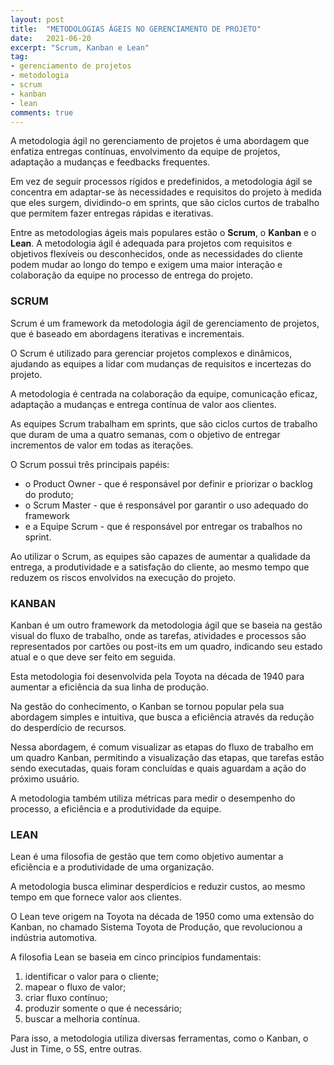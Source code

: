 ```yaml
---
layout: post
title:  "METODOLOGIAS ÁGEIS NO GERENCIAMENTO DE PROJETO"
date:   2021-06-20
excerpt: "Scrum, Kanban e Lean"
tag:
- gerenciamento de projetos
- metodologia
- scrum
- kanban
- lean
comments: true
---
```

A metodologia ágil no gerenciamento de projetos é uma abordagem que enfatiza entregas contínuas, envolvimento da equipe de projetos, adaptação a mudanças e feedbacks frequentes. 

Em vez de seguir processos rígidos e predefinidos, a metodologia ágil se concentra em adaptar-se às necessidades e requisitos do projeto à medida que eles surgem, dividindo-o em sprints, que são ciclos curtos de trabalho que permitem fazer entregas rápidas e iterativas. 

Entre as metodologias ágeis mais populares estão o **Scrum**, o **Kanban** e o **Lean**. A metodologia ágil é adequada para projetos com requisitos e objetivos flexíveis ou desconhecidos, onde as necessidades do cliente podem mudar ao longo do tempo e exigem uma maior interação e colaboração da equipe no processo de entrega do projeto.

### SCRUM

Scrum é um framework da metodologia ágil de gerenciamento de projetos, que é baseado em abordagens iterativas e incrementais. 

O Scrum é utilizado para gerenciar projetos complexos e dinâmicos, ajudando as equipes a lidar com mudanças de requisitos e incertezas do projeto. 

A metodologia é centrada na colaboração da equipe, comunicação eficaz, adaptação a mudanças e entrega contínua de valor aos clientes. 

As equipes Scrum trabalham em sprints, que são ciclos curtos de trabalho que duram de uma a quatro semanas, com o objetivo de entregar incrementos de valor em todas as iterações. 

O Scrum possui três principais papéis: 
- o Product Owner - que é responsável por definir e priorizar o backlog do produto; 
- o Scrum Master - que é responsável por garantir o uso adequado do framework 
- e a Equipe Scrum - que é responsável por entregar os trabalhos no sprint. 

Ao utilizar o Scrum, as equipes são capazes de aumentar a qualidade da entrega, a produtividade e a satisfação do cliente, ao mesmo tempo que reduzem os riscos envolvidos na execução do projeto.

### KANBAN

Kanban é um outro framework da metodologia ágil que se baseia na gestão visual do fluxo de trabalho, onde as tarefas, atividades e processos são representados por cartões ou post-its em um quadro, indicando seu estado atual e o que deve ser feito em seguida. 

Esta metodologia foi desenvolvida pela Toyota na década de 1940 para aumentar a eficiência da sua linha de produção.

Na gestão do conhecimento, o Kanban se tornou popular pela sua abordagem simples e intuitiva, que busca a eficiência através da redução do desperdício de recursos. 

Nessa abordagem, é comum visualizar as etapas do fluxo de trabalho em um quadro Kanban, permitindo a visualização das etapas, que tarefas estão sendo executadas, quais foram concluídas e quais aguardam a ação do próximo usuário. 

A metodologia também utiliza métricas para medir o desempenho do processo, a eficiência e a produtividade da equipe.

### LEAN

Lean é uma filosofia de gestão que tem como objetivo aumentar a eficiência e a produtividade de uma organização. 

A metodologia busca eliminar desperdícios e reduzir custos, ao mesmo tempo em que fornece valor aos clientes. 

O Lean teve origem na Toyota na década de 1950 como uma extensão do Kanban, no chamado Sistema Toyota de Produção, que revolucionou a indústria automotiva.

A filosofia Lean se baseia em cinco princípios fundamentais: 
1. identificar o valor para o cliente;
2. mapear o fluxo de valor;
3. criar fluxo contínuo;
4. produzir somente o que é necessário;
5. buscar a melhoria contínua. 

Para isso, a metodologia utiliza diversas ferramentas, como o Kanban, o Just in Time, o 5S, entre outras.